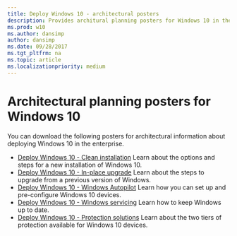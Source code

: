 ```yaml
---
title: Deploy Windows 10 - architectural posters
description: Provides architural planning posters for Windows 10 in the enterprise
ms.prod: w10
ms.author: dansimp
author: dansimp
ms.date: 09/28/2017
ms.tgt_pltfrm: na
ms.topic: article
ms.localizationpriority: medium
---
```

# Architectural planning posters for Windows 10

You can download the following posters for architectural information about deploying Windows 10 in the enterprise. 

- [Deploy Windows 10 - Clean installation](https://github.com/MicrosoftDocs/windows-itpro-docs/raw/master/windows/media/ModernSecureDeployment/Deploy-CleanInstallation.pdf)
  Learn about the options and steps for a new installation of Windows 10.
- [Deploy Windows 10 - In-place upgrade](https://github.com/MicrosoftDocs/windows-itpro-docs/raw/master/windows/media/ModernSecureDeployment/Deploy-InplaceUpgrade.pdf)
  Learn about the steps to upgrade from a previous version of Windows.
- [Deploy Windows 10 - Windows Autopilot](https://github.com/MicrosoftDocs/windows-itpro-docs/blob/master/windows/media/ModernSecureDeployment/Deploy-WindowsAutoPilot.pdf)
  Learn how you can set up and pre-configure Windows 10 devices.
- [Deploy Windows 10 - Windows servicing](https://github.com/MicrosoftDocs/windows-itpro-docs/raw/master/windows/media/ModernSecureDeployment/WindowsServicing.pdf)
  Learn how to keep Windows up to date.
- [Deploy Windows 10 - Protection solutions](https://github.com/MicrosoftDocs/windows-itpro-docs/raw/master/windows/media/ModernSecureDeployment/ProtectionSolutions.pdf)
  Learn about the two tiers of protection available for Windows 10 devices.
